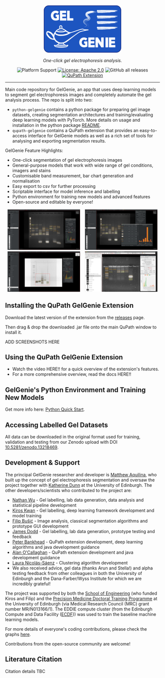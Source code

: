<p align="center">
    <picture>
        <img alt="GelGenie logo" src="./logo/full_logo.png" width="50%" height="auto">
    </picture>
</p>
<p align="center">
    <em>One-click gel electrophoresis analysis.</em>
</p>
<div align="center">

![Platform Support](https://img.shields.io/badge/Platform-Linux%20%7C%20macOS%20%7C%20Windows-blue)
[![License: Apache 2.0](https://img.shields.io/badge/License-Apache_2.0-green.svg)](https://github.com/mattaq31/GelGenie/blob/main/LICENSE)
![GitHub all releases](https://img.shields.io/github/downloads/mattaq31/GelGenie/total)
[![QuPath Extension](https://img.shields.io/badge/QuPath-Extension-blue?logo=data%3Aimage%2Fpng%3Bbase64%2CiVBORw0KGgoAAAANSUhEUgAAABAAAAAQCAMAAAAoLQ9TAAAABGdBTUEAALGPC%2FxhBQAAAAFzUkdCAK7OHOkAAAAgY0hSTQAAeiYAAICEAAD6AAAAgOgAAHUwAADqYAAAOpgAABdwnLpRPAAAApdQTFRFAAAAH0qCa673ETJe%2F%2F%2F%2Fb7T7EDFbZKn2BBAff%2F%2F%2FPXzMaKz6GEBzUpTnVcP%2FQ4PTD06aPH%2FUJV%2BoLmmyBA8cWn2pFTlnN5f%2FAggRFz1uMWqxOnjFQoHRTo%2Fge7%2F%2FAAAAJ12gMW24NXPBNnbFOHfHPX3NRYXWUpTlAAwhJ1yfMW66P3%2FOTo%2Ffm%2Bf%2FIlOQMG24PX3MT5DgEzZiLGWsQYHRVZjrH0yFMW66N3XDR4fYAAAAJFaUP3%2FPAAAEJlmZO3rKS4bSAAAAJFWSOHfFMFiNAAAAHUd8NHG9ES5SLWasMnG%2FLGWtAAACHkd7Pm%2BtdImjCRovIU6GM3C8MjY8kpGPCBcrG0JzKV6hMWy3MW25LGauIVCLAgYMAwMDMzMziIiIAAACDCE8FzpnHUd7HkqAG0R3EjNcAAgXAAAAAAAABQUFNTU1AAAAAgICCAgINHC7PG6tQWaYSHKlOWupOm2vd4qpnpadq6KiwcjOlpKZW2qFNmqsPnW8fH6QrpuUuKWk0NPYwb2%2Bl4B2noyHZWx9Mmeqb4auwbq7mIJ4s6SjvrK0noaAk393kXtzeWNXQFZ1OnK7lZCfwrKwxMDDv7u9nH94lHpyqp%2BflHl0hm5jZWRuNG20QXa6kH1%2Fm4B1xL7Ay8%2FToIaBnH57l398nIWCuLS2gnmANGepQXe%2BjXuAkXlroYyFxcTGwsLFvLm8ubq%2Bvb%2FDs6Sid2VsNWuvOHTAfoOdjndpiXNowLq7zdTYztTXyNHWvcHFkXZtXF1yVIC7f3FtjnpwysrNv7%2FCtbO2v8TJubi7fG9uPGedNXK9WHmplpOcwcXJp52bo5SQqJmXmpmkU3iqM3C8UIPGbYaviJu4iZu4Zn6mQnKxHUFvNnK%2BNXC8%2F%2F%2F%2FYgFKdAAAAG90Uk5TAAAAAAAAAAAAAAAAAAAAAAAAAAAAAAAAAAEPIB8OAQEqg8Pb28F%2FJgNc3dlSAVjt6Eoi08cWb%2F77WQeqkhLBqgMQvaEBBJl3VfXoMxGtoQUuw%2F7WQSia6P383oms%2FtlSCTZrh4RgJwIaovJ%2FHV0R1jkCdQAAAAFiS0dEBI9o2VEAAAAJcEhZcwAACxMAAAsTAQCanBgAAAELSURBVBjTY2AAAkZJKWkZWTkmBghglldQVFJWUVVTZ2EF8dk0NLXyCwqLivO1dXTZGRg4OPX0S0rLyisqq6oNDLm4GXiMjGtq6%2BobGpuaW1pNTHkZ%2BMzM29o7Oru6e3r7%2Bi0s%2BRmsrCdMnDR5ytRp02fMnDXbRoDB1m7O3HnzFyxctHjJ0mXL7R0YHJ1WrFy1es3ades3bNy02dmFwdVty9Zt23fs3LV7z959%2Be6CDEIenvsPHDx0%2BMjRY8dPeHkLM4j4%2BJ48dfrM2XPnL1y85OcvysAgFhCYf%2FnK1WvXbwTdDA5hAbpdPDQsPOLW7cio6JjYuHiQbyQSEpOSU1LT0jMys7IZUEBObh4AnN1fbGkkYr8AAAAldEVYdGRhdGU6Y3JlYXRlADIwMTYtMDktMTFUMTk6MDY6MzUrMDE6MDCMiha4AAAAJXRFWHRkYXRlOm1vZGlmeQAyMDE2LTA5LTExVDE5OjA2OjI3KzAxOjAwpuK%2FswAAAABJRU5ErkJggg%3D%3D)](https://qupath.github.io)
</div>

---
Main code repository for GelGenie, an app that uses deep learning models to segment gel electrophoresis images and completely automate the gel analysis process.  The repo is split into two:
- `python-gelgenie` contains a python package for preparing gel image datasets, creating segmentation architectures and training/evaluating deep learning models with PyTorch.  More details on usage and installation in the python package [README](./python-gelgenie/README.md).
- `qupath-gelgenie` contains a QuPath extension that provides an easy-to-access interface for GelGenie models as well as a rich set of tools for analysing and exporting segmentation results.

GelGenie Feature Highlights:
- One-click segmentation of gel electrophoresis images
- General-purpose models that work with wide range of gel conditions, imagers and stains
- Customisable band measurement, bar chart generation and normalisation
- Easy export to csv for further processing
- Scriptable interface for model inference and labelling
- Python environment for training new models and advanced features
- Open-source and editable by everyone!

<div style="display: flex; flex-wrap: wrap; justify-content: space-around;">
  <img src="./qupath-gelgenie/screenshots/s1.png" alt="GelGenie Screenshot 1" style="width: 47%; margin: 0.5%;">
  <img src="./qupath-gelgenie/screenshots/s2.png" alt="GelGenie Screenshot 2" style="width: 47%; margin: 0.5%;">
  <img src="./qupath-gelgenie/screenshots/s3.png" alt="GelGenie Screenshot 3" style="width: 47%; margin: 0.5%;">
  <img src="./qupath-gelgenie/screenshots/s4.png" alt="GelGenie Screenshot 4" style="width: 47%; margin: 0.5%;">
</div>

## Installing the QuPath GelGenie Extension

Download the latest version of the extension from the [releases](https://github.com/mattaq31/GelGenie/releases) page.

Then drag & drop the downloaded .jar file onto the main QuPath window to install it. 

ADD SCREENSHOTS HERE

## Using the QuPath GelGenie Extension

- Watch the video HERE!! for a quick overview of the extension's features.
- For a more comprehensive overview, read the docs HERE!!

##  GelGenie's Python Environment and Training New Models

Get more info here: [Python Quick Start](./python-gelgenie/README.md).

## Accessing Labelled Gel Datasets

All data can be downloaded in the original format used for training, validation and testing from our Zenodo upload with DOI [10.5281/zenodo.13218469](https://doi.org/10.5281/zenodo.13218469).

## Development & Support
The principal GelGenie researcher and developer is [Matthew Aquilina](https://www.linkedin.com/in/matthewaq/), who built up the concept of gel electrophoresis segmentation and oversaw the project together with [Katherine Dunn](https://www.katherinedunnresearch.eng.ed.ac.uk) at the University of Edinburgh.  The other developers/scientists who contributed to the project are:

- [Nathan Wu](https://nathanw23.github.io) - Gel labelling, lab data generation, data analysis and statistical pipeline development
- [Kiros Kwan](https://www.linkedin.com/in/kiros-kwan/) - Gel labelling, deep learning framework development and model training
- [Filip Buŝić](https://www.linkedin.com/in/filipbusic/) - Image analysis, classical segmentation algorithms and prototype GUI development
- [James Dodd](https://www.linkedin.com/in/james-dodd-b636041ab/) - Gel labelling, lab data generation, prototype testing and feedback
- [Peter Bankhead](https://github.com/petebankhead) - QuPath extension development, deep learning algorithms and java development guidance
- [Alan O'Callaghan](https://github.com/alanocallaghan) - QuPath extension development and java development guiidance
- [Laura Nicolás-Sáenz](https://github.com/lauranicolass) - Clustering algorithm development
- We also received advice, gel data (thanks Arun and Stella!) and alpha testing feedback from other colleagues in both the University of Edinburgh and the Dana-Farber/Wyss Institute for which we are incredibly grateful! 

The project was supported by both the [School of Engineering](https://www.eng.ed.ac.uk) (who funded Kiros and Filip) and the [Precision Medicine Doctoral Training Programme](https://www.ed.ac.uk/usher/precision-medicine) at the University of Edinburgh (via Medical Research Council (MRC) grant number MR/N013166/1).  The EDDIE compute cluster (from the Edinburgh Compute and Data Facility ([ECDF](http://www.ecdf.ed.ac.uk/))) was used to train the baseline machine learning models.

For more details of everyone's coding contributions, please check the graphs [here](https://github.com/mattaq31/GelGenie/graphs/contributors).

Contributions from the open-source community are welcome!

## Literature Citation
Citation details TBC
